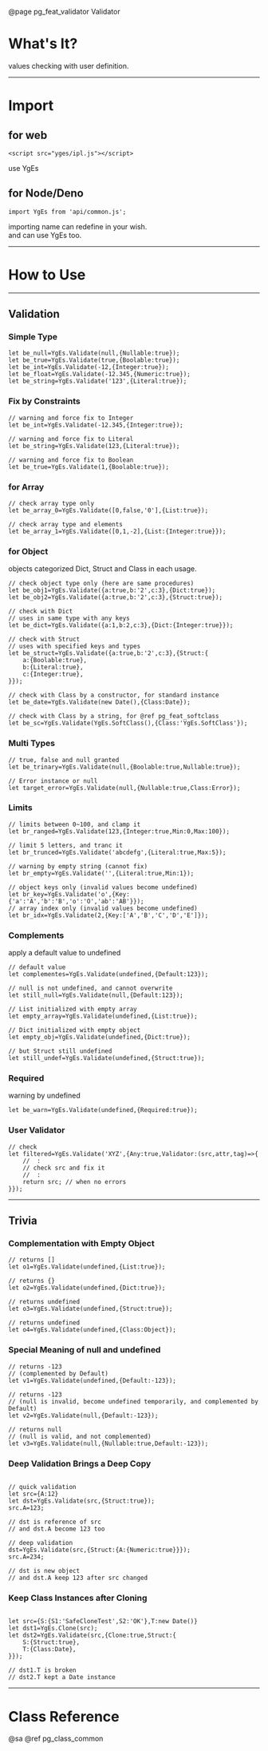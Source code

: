 ﻿@page pg_feat_validator Validator

# What's It?

values checking with user definition.  

-----
# Import

## for web

```
<script src="yges/ipl.js"></script>
```
use YgEs

## for Node/Deno

```
import YgEs from 'api/common.js';
```
importing name can redefine in your wish.  
and can use YgEs too.  

-----
# How to Use

-----
## Validation

### Simple Type

```
let be_null=YgEs.Validate(null,{Nullable:true});
let be_true=YgEs.Validate(true,{Boolable:true});
let be_int=YgEs.Validate(-12,{Integer:true});
let be_float=YgEs.Validate(-12.345,{Numeric:true});
let be_string=YgEs.Validate('123',{Literal:true});
```

### Fix by Constraints

```
// warning and force fix to Integer 
let be_int=YgEs.Validate(-12.345,{Integer:true});

// warning and force fix to Literal 
let be_string=YgEs.Validate(123,{Literal:true});

// warning and force fix to Boolean 
let be_true=YgEs.Validate(1,{Boolable:true});
```

### for Array

```
// check array type only 
let be_array_0=YgEs.Validate([0,false,'0'],{List:true});

// check array type and elements 
let be_array_1=YgEs.Validate([0,1,-2],{List:{Integer:true}});
```

### for Object

objects categorized Dict, Struct and Class in each usage.  

```
// check object type only (here are same procedures) 
let be_obj1=YgEs.Validate({a:true,b:'2',c:3},{Dict:true});
let be_obj2=YgEs.Validate({a:true,b:'2',c:3},{Struct:true});

// check with Dict 
// uses in same type with any keys 
let be_dict=YgEs.Validate({a:1,b:2,c:3},{Dict:{Integer:true}});

// check with Struct 
// uses with specified keys and types
let be_struct=YgEs.Validate({a:true,b:'2',c:3},{Struct:{
	a:{Boolable:true},
	b:{Literal:true},
	c:{Integer:true},
}});

// check with Class by a constructor, for standard instance 
let be_date=YgEs.Validate(new Date(),{Class:Date});

// check with Class by a string, for @ref pg_feat_softclass 
let be_sc=YgEs.Validate(YgEs.SoftClass(),{Class:'YgEs.SoftClass'});

```

### Multi Types

```
// true, false and null granted 
let be_trinary=YgEs.Validate(null,{Boolable:true,Nullable:true});

// Error instance or null 
let target_error=YgEs.Validate(null,{Nullable:true,Class:Error});
```


### Limits

```
// limits between 0~100, and clamp it 
let br_ranged=YgEs.Validate(123,{Integer:true,Min:0,Max:100});

// limit 5 letters, and tranc it 
let br_trunced=YgEs.Validate('abcdefg',{Literal:true,Max:5});

// warning by empty string (cannot fix) 
let br_empty=YgEs.Validate('',{Literal:true,Min:1});

// object keys only (invalid values become undefined)
let br_key=YgEs.Validate('o',{Key:{'a':'A','b':'B','o':'O','ab':'AB'}});
// array index only (invalid values become undefined)
let br_idx=YgEs.Validate(2,{Key:['A','B','C','D','E']});

```


### Complements

apply a default value to undefined

```
// default value 
let complementes=YgEs.Validate(undefined,{Default:123});

// null is not undefined, and cannot overwrite 
let still_null=YgEs.Validate(null,{Default:123});

// List initialized with empty array 
let empty_array=YgEs.Validate(undefined,{List:true});

// Dict initialized with empty object 
let empty_obj=YgEs.Validate(undefined,{Dict:true});

// but Struct still undefined 
let still_undef=YgEs.Validate(undefined,{Struct:true});

```

### Required

warning by undefined

```
let be_warn=YgEs.Validate(undefined,{Required:true});
```

### User Validator

```
// check 
let filtered=YgEs.Validate('XYZ',{Any:true,Validator:(src,attr,tag)=>{
	//	:
	// check src and fix it 
	//	:
	return src; // when no errors 
}});

```

-----
## Trivia

### Complementation with Empty Object 

```
// returns [] 
let o1=YgEs.Validate(undefined,{List:true});

// returns {} 
let o2=YgEs.Validate(undefined,{Dict:true});

// returns undefined 
let o3=YgEs.Validate(undefined,{Struct:true});

// returns undefined 
let o4=YgEs.Validate(undefined,{Class:Object});

```

### Special Meaning of null and undefined

```
// returns -123 
// (complemented by Default) 
let v1=YgEs.Validate(undefined,{Default:-123});

// returns -123 
// (null is invalid, become undefined temporarily, and complemented by Default) 
let v2=YgEs.Validate(null,{Default:-123});

// returns null 
// (null is valid, and not complemented) 
let v3=YgEs.Validate(null,{Nullable:true,Default:-123});

```

### Deep Validation Brings a Deep Copy

```

// quick validation 
let src={A:12}
let dst=YgEs.Validate(src,{Struct:true});
src.A=123;

// dst is reference of src 
// and dst.A become 123 too 

// deep validation 
dst=YgEs.Validate(src,{Struct:{A:{Numeric:true}}});
src.A=234;

// dst is new object 
// and dst.A keep 123 after src changed 

```

### Keep Class Instances after Cloning

```

let src={S:{S1:'SafeCloneTest',S2:'OK'},T:new Date()}
let dst1=YgEs.Clone(src);
let dst2=YgEs.Validate(src,{Clone:true,Struct:{
	S:{Struct:true},
	T:{Class:Date},
}});

// dst1.T is broken  
// dst2.T kept a Date instance  

```

-----
# Class Reference

@sa @ref pg_class_common

